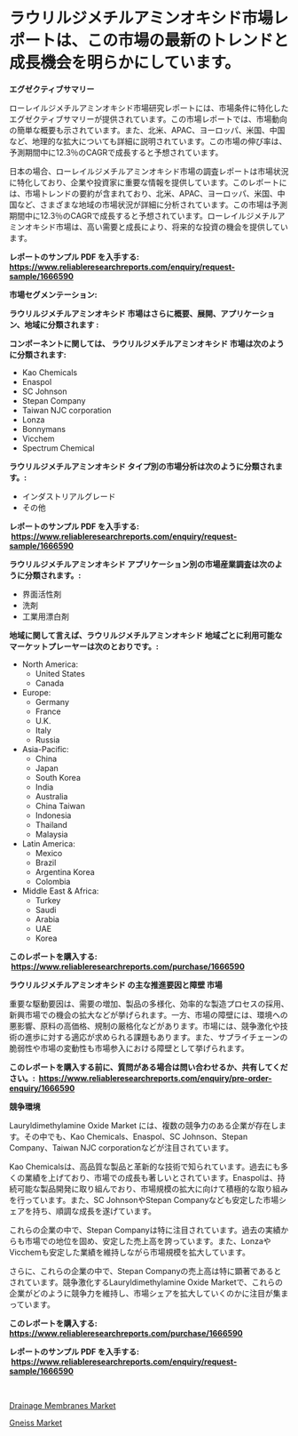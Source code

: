 <p><h1>ラウリルジメチルアミンオキシド市場レポートは、この市場の最新のトレンドと成長機会を明らかにしています。</h1></p><p><strong>エグゼクティブサマリー</strong></p>
<p><p>ローレイルジメチルアミンオキシド市場研究レポートには、市場条件に特化したエグゼクティブサマリーが提供されています。この市場レポートでは、市場動向の簡単な概要も示されています。また、北米、APAC、ヨーロッパ、米国、中国など、地理的な拡大についても詳細に説明されています。この市場の伸び率は、予測期間中に12.3％のCAGRで成長すると予想されています。</p><p>日本の場合、ローレイルジメチルアミンオキシド市場の調査レポートは市場状況に特化しており、企業や投資家に重要な情報を提供しています。このレポートには、市場トレンドの要約が含まれており、北米、APAC、ヨーロッパ、米国、中国など、さまざまな地域の市場状況が詳細に分析されています。この市場は予測期間中に12.3％のCAGRで成長すると予想されています。ローレイルジメチルアミンオキシド市場は、高い需要と成長により、将来的な投資の機会を提供しています。</p></p>
<p><strong>レポートのサンプル PDF を入手する: <a href="https://www.reliableresearchreports.com/enquiry/request-sample/1666590">https://www.reliableresearchreports.com/enquiry/request-sample/1666590</a></strong></p>
<p><strong>市場セグメンテーション:</strong></p>
<p><strong> ラウリルジメチルアミンオキシド 市場はさらに概要、展開、アプリケーション、地域に分類されます :</strong></p>
<p><strong>コンポーネントに関しては、 ラウリルジメチルアミンオキシド 市場は次のように分類されます: &nbsp;</strong></p>
<p><ul><li>Kao Chemicals</li><li>Enaspol</li><li>SC Johnson</li><li>Stepan Company</li><li>Taiwan NJC corporation</li><li>Lonza</li><li>Bonnymans</li><li>Vicchem</li><li>Spectrum Chemical</li></ul></p>
<p><strong> ラウリルジメチルアミンオキシド タイプ別の市場分析は次のように分類されます。:</strong></p>
<p><ul><li>インダストリアルグレード</li><li>その他</li></ul></p>
<p><strong>レポートのサンプル PDF を入手する: &nbsp;<a href="https://www.reliableresearchreports.com/enquiry/request-sample/1666590">https://www.reliableresearchreports.com/enquiry/request-sample/1666590</a></strong></p>
<p><strong> ラウリルジメチルアミンオキシド アプリケーション別の市場産業調査は次のように分類されます。:</strong></p>
<p><ul><li>界面活性剤</li><li>洗剤</li><li>工業用漂白剤</li></ul></p>
<p><strong>地域に関して言えば、ラウリルジメチルアミンオキシド 地域ごとに利用可能なマーケットプレーヤーは次のとおりです。:</strong></p>
<p><ul>
    <li>
        North America:
        <ul>
            <li>United States</li>
            <li>Canada</li>
        </ul>
    </li>
    <li>
        Europe:
        <ul>
            <li>Germany</li>
            <li>France</li>
            <li>U.K.</li>
            <li>Italy</li>
            <li>Russia</li>
        </ul>
    </li>
    <li>
        Asia-Pacific:
        <ul>
            <li>China</li>
            <li>Japan</li>
            <li>South Korea</li>
            <li>India</li>
            <li>Australia</li>
            <li>China Taiwan</li>
            <li>Indonesia</li>
            <li>Thailand</li>
            <li>Malaysia</li>
        </ul>
    </li>
    <li>
        Latin America:
        <ul>
            <li>Mexico</li>
            <li>Brazil</li>
            <li>Argentina Korea</li>
            <li>Colombia</li>
        </ul>
    </li>
    <li>
        Middle East & Africa:
        <ul>
            <li>Turkey</li>
            <li>Saudi</li>
            <li>Arabia</li>
            <li>UAE</li>
            <li>Korea</li>
        </ul>
    </li>
    </ul></p>
<p><strong>このレポートを購入する: &nbsp;<a href="https://www.reliableresearchreports.com/purchase/1666590">https://www.reliableresearchreports.com/purchase/1666590</a></strong></p>
<p><strong>ラウリルジメチルアミンオキシド の主な推進要因と障壁 市場</strong></p>
<p><p>重要な駆動要因は、需要の増加、製品の多様化、効率的な製造プロセスの採用、新興市場での機会の拡大などが挙げられます。一方、市場の障壁には、環境への悪影響、原料の高価格、規制の厳格化などがあります。市場には、競争激化や技術の進歩に対する適応が求められる課題もあります。また、サプライチェーンの脆弱性や市場の変動性も市場参入における障壁として挙げられます。</p></p>
<p><strong>このレポートを購入する前に、質問がある場合は問い合わせるか、共有してください。:&nbsp; <a href="https://www.reliableresearchreports.com/enquiry/pre-order-enquiry/1666590">https://www.reliableresearchreports.com/enquiry/pre-order-enquiry/1666590</a></strong></p>
<p><strong>競争環境</strong></p>
<p><p>Lauryldimethylamine Oxide Market には、複数の競争力のある企業が存在します。その中でも、Kao Chemicals、Enaspol、SC Johnson、Stepan Company、Taiwan NJC corporationなどが注目されています。</p><p>Kao Chemicalsは、高品質な製品と革新的な技術で知られています。過去にも多くの業績を上げており、市場での成長も著しいとされています。Enaspolは、持続可能な製品開発に取り組んでおり、市場規模の拡大に向けて積極的な取り組みを行っています。また、SC JohnsonやStepan Companyなども安定した市場シェアを持ち、順調な成長を遂げています。</p><p>これらの企業の中で、Stepan Companyは特に注目されています。過去の実績からも市場での地位を固め、安定した売上高を誇っています。また、LonzaやVicchemも安定した業績を維持しながら市場規模を拡大しています。</p><p>さらに、これらの企業の中で、Stepan Companyの売上高は特に顕著であるとされています。競争激化するLauryldimethylamine Oxide Marketで、これらの企業がどのように競争力を維持し、市場シェアを拡大していくのかに注目が集まっています。</p></p>
<p><strong>このレポートを購入する: &nbsp; <a href="https://www.reliableresearchreports.com/purchase/1666590">https://www.reliableresearchreports.com/purchase/1666590</a></strong></p>
<p><strong>レポートのサンプル PDF を入手する: &nbsp;<a href="https://www.reliableresearchreports.com/enquiry/request-sample/1666590">https://www.reliableresearchreports.com/enquiry/request-sample/1666590</a></strong><strong></strong></p>
<p>&nbsp;</p>
<p><p><a href="https://changeable-paste-463.notion.site/Drainage-Membranes-Market-Size-Growth-and-Forecast-from-2024-2031-5bc3f53702154738bc7b3f054f789fa5">Drainage Membranes Market</a></p><p><a href="https://fuschia-pecorino-a6d.notion.site/Gneiss-Market-Size-2024-2031-Global-Industrial-Analysis-Key-Geographical-Regions-Market-Share-T-00ea18caeaed4e54862f7297d16df84b">Gneiss Market</a></p></p>